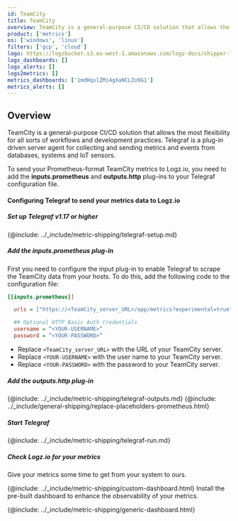 ```yaml
---
id: TeamCity
title: TeamCity
overview: TeamCity is a general-purpose CI/CD solution that allows the most flexibility for all sorts of workflows and development practices.  Telegraf is a plug-in driven server agent for collecting and sending metrics and events from databases, systems and IoT sensors.
product: ['metrics']
os: ['windows', 'linux']
filters: ['gcp', 'cloud']
logo: https://logzbucket.s3.eu-west-1.amazonaws.com/logz-docs/shipper-logos/TeamCity-logo.png
logs_dashboards: []
logs_alerts: []
logs2metrics: []
metrics_dashboards: ['1mdHqslZMi4gXaNCLZo9G1']
metrics_alerts: []
---
```




## Overview

TeamCity is a general-purpose CI/CD solution that allows the most flexibility for all sorts of workflows and development practices.  Telegraf is a plug-in driven server agent for collecting and sending metrics and events from databases, systems and IoT sensors.

To send your Prometheus-format TeamCity metrics to Logz.io, you need to add the **inputs.prometheus** and **outputs.http** plug-ins to your Telegraf configuration file.

<!-- logzio-inject:install:grafana:dashboards ids=["1mdHqslZMi4gXaNCLZo9G1"] -->

#### Configuring Telegraf to send your metrics data to Logz.io



##### Set up Telegraf v1.17 or higher

{@include: ../_include/metric-shipping/telegraf-setup.md}

##### Add the inputs.prometheus plug-in

First you need to configure the input plug-in to enable Telegraf to scrape the TeamCity data from your hosts. To do this, add the following code to the configuration file:

``` ini
[[inputs.prometheus]]

  urls = ["https://<TeamCity_server_URL>/app/metrics?experimental=true"]

  ## Optional HTTP Basic Auth Credentials
  username = “<YOUR-USERNAME>”
  password = “<YOUR-PASSWORD>”
```

* Replace `<TeamCity_server_URL>` with the URL of your TeamCity server.
* Replace `<YOUR-USERNAME>` with the user name to your TeamCity server.
* Replace `<YOUR-PASSWORD>` with the password to your TeamCity server.


##### Add the outputs.http plug-in

{@include: ../_include/metric-shipping/telegraf-outputs.md}
{@include: ../_include/general-shipping/replace-placeholders-prometheus.html}

##### Start Telegraf

{@include: ../_include/metric-shipping/telegraf-run.md}

##### Check Logz.io for your metrics

Give your metrics some time to get from your system to ours.

{@include: ../_include/metric-shipping/custom-dashboard.html} Install the pre-built dashboard to enhance the observability of your metrics.

<!-- logzio-inject:install:grafana:dashboards ids=["1mdHqslZMi4gXaNCLZo9G1"] -->

{@include: ../_include/metric-shipping/generic-dashboard.html}


